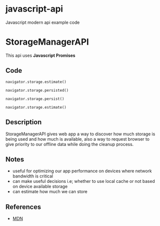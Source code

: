 # javascript-api
Javascript modern api example code

# StorageManagerAPI
This api uses **Javascript Promises**

## Code
```navigator.storage.estimate()```

```navigator.storage.persisted()```

```navigator.storage.persist()```

```navigator.storage.estimate()```

## Description
StorageManagerAPI gives web app a way to discover how much storage is being used and how much is available, also a way to request browser to give priority to our offline data while doing the cleanup process.

## Notes
- useful for optimizing our app performance on devices where network bandwidth is critical
- can make useful decisions i.e; whether to use local cache or not based on device available storage
- can estimate how much we can store

## References
- [MDN](https://developer.mozilla.org/en-US/docs/Web/API/StorageManager)
